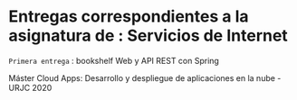 # Entregas correspondientes a la asignatura de : Servicios de Internet
`Primera entrega` : bookshelf Web y API REST con Spring

Máster Cloud Apps: Desarrollo y despliegue de aplicaciones en la nube - URJC 2020
